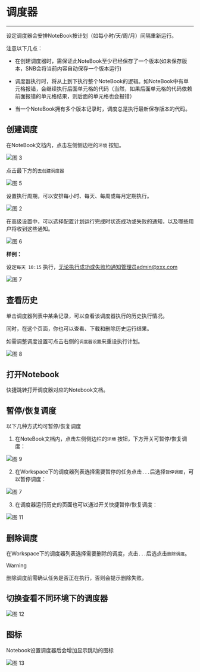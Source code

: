 # 调度器
---

设定调度器会安排NoteBook按计划（如每小时/天/周/月）间隔重新运行。

注意以下几点：

- 在创建调度器时，需保证此NoteBook至少已经保存了一个版本(如未保存版本，SNB会将当前内容自动保存一个版本运行)
  
- 调度器执行时，将从上到下执行整个NoteBook的逻辑。如NoteBook中有单元格报错，会继续执行后面单元格的代码（当然，如果后面单元格的代码依赖前面报错的单元格结果，则后面的单元格也会报错）
  
- 当一个NoteBook拥有多个版本记录时，调度总是执行最新保存版本的代码。


## 创建调度

在NoteBook文档内，点击左侧侧边栏的`环境` 按钮。 

![图 3](../images/env.png)  

点击最下方的`去创建调度器`

![图 5](../images/sche.png)  

设置执行周期，可以安排每小时、每天、每周或每月定期执行。

![图 2](../images/%E5%91%A8%E6%9C%9F%E8%AE%BE%E7%BD%AE.png)  

在高级设置中，可以选择配置计划运行完成时状态成功或失败的通知，以及哪些用户将收到这些通知。

![图 6](../images/whogetmessage.png)  


**样例：**

设定`每天 10:15` 执行，无论执行成功或失败均通知管理员admin@xxx.com


![图 7](../images/schesample.png)  

## 查看历史

单击调度器列表中某条记录，可以查看该调度器执行的历史执行情况。

同时，在这个页面，你也可以查看、下载和删除历史运行结果。

如需调整调度设置可点击右侧的`调度器设置`来重设执行计划。

![图 8](../images/hissche.png)  


## 打开Notebook

快捷跳转打开调度器对应的Notebook文档。

## 暂停/恢复调度

以下几种方式均可暂停/恢复调度

1.  在NoteBook文档内，点击左侧侧边栏的`环境` 按钮，下方开关可暂停/恢复调度：

![图 9](../images/pause.png)  

2.  在Workspace下的调度器列表选择需要暂停的任务点击`...`后选择`暂停调度`，可以暂停调度：

![图 7](../images/0d80084986f269d5aec466c19770f126dbeebe758187975f1bb7519069e190ed.png)  

3.  在调度器运行历史的页面也可以通过开关快捷暂停/恢复调度：

![图 11](../images/pauss.png)  


## 删除调度

在Workspace下的调度器列表选择需要删除的调度，点击`...`后选点击`删除调度`。

> [!Warning]
> 删除调度前需确认任务是否正在执行，否则会提示删除失败。

## 切换查看不同环境下的调度器

![图 12](../images/sches.png)  

## 图标

Notebook设置调度器后会增加显示跳动的图标

![图 13](../images/iconsche.png)  












